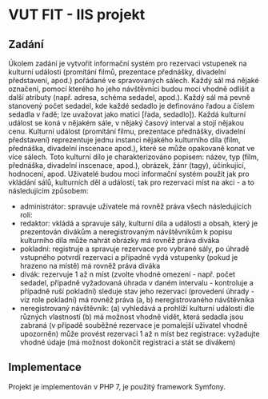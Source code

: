 VUT FIT - IIS projekt
=====================

Zadání
------

Úkolem zadání je vytvořit informační systém pro rezervaci vstupenek na kulturní události (promítání filmů, prezentace přednášky, divadelní představení, apod.) pořádané ve spravovaných sálech. Každý sál má nějaké označení, pomocí kterého ho jeho návštěvníci budou moci vhodně odlišit a další atributy (např. adresa, schéma sedadel, apod.). Každý sál má pevně stanovený počet sedadel, kde každé sedadlo je definováno řadou a číslem sedadla v řadě; lze uvažovat jako matici [řada, sedadlo]). Každá kulturní událost se koná v nějakém sále, v nějaký časový interval a stojí nějakou cenu. Kulturní událost (promítání filmu, prezentace přednášky, divadelní představení) reprezentuje jednu instanci nějakého kulturního díla (film, přednáška, divadelní inscenace apod.), které se může opakovaně konat ve více sálech. Toto kulturní dílo je charakterizováno popisem: název, typ (film, přednáška, divadelní inscenace, apod.), obrázek, žánr (tagy), účinkující, hodnocení, apod. Uživatelé budou moci informační systém použít jak pro vkládání sálů, kulturních děl a událostí, tak pro rezervaci míst na akci - a to následujícím způsobem:

- administrátor:
  spravuje uživatele
  má rovněž práva všech následujících rolí:
- redaktor:
  vkládá a spravuje sály, kulturní díla a události a obsah, který je prezentován divákům a neregistrovaným návštěvníkům
  k popisu kulturního díla může nahrát obrázky
  má rovněž práva diváka
- pokladní:
  registruje a spravuje rezervace pro vybrané sály, po úhradě vstupného potvrdí rezervaci a případně vydá vstupenky (pokud je hrazeno na místě)
  má rovněž práva diváka
- divák:
  rezervuje 1 až n míst (zvolte vhodné omezení - např. počet sedadel, případně vyžadovaná úhrada v daném intervalu - kontroluje a případně ruší pokladní)
  sleduje stav jeho rezervací (provedení úhrady - viz role pokladní)
  má rovněž práva (a, b) neregistrovaného návštěvníka
- neregistrovaný návštěvník:
  (a) vyhledává a prohlíží kulturní události dle různých vlastností
  (b) má možnost vhodně vidět, která sedadla jsou zabraná (v případě souběžné rezervace je pomalejší uživatel vhodně upozorněn)
  může provést rezervaci 1 až n míst bez registrace: vyžadujte vhodné údaje (má možnost dokončit registraci a stát se divákem) 

Implementace
------------

Projekt je implementován v PHP 7, je použitý framework Symfony.
